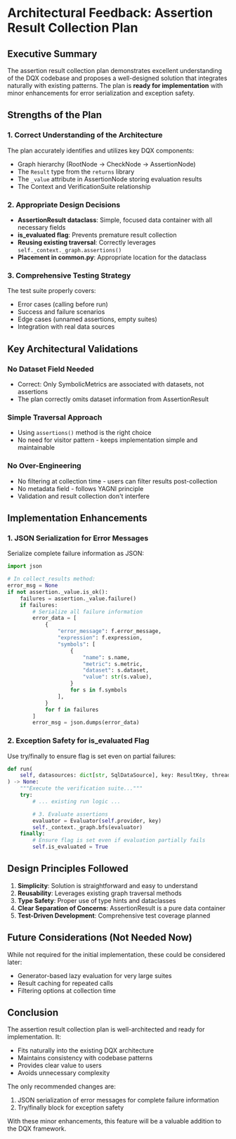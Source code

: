 # Architectural Feedback: Assertion Result Collection Plan

## Executive Summary

The assertion result collection plan demonstrates excellent understanding of the DQX codebase and proposes a well-designed solution that integrates naturally with existing patterns. The plan is **ready for implementation** with minor enhancements for error serialization and exception safety.

## Strengths of the Plan

### 1. Correct Understanding of the Architecture
The plan accurately identifies and utilizes key DQX components:
- Graph hierarchy (RootNode → CheckNode → AssertionNode)
- The `Result` type from the `returns` library
- The `_value` attribute in AssertionNode storing evaluation results
- The Context and VerificationSuite relationship

### 2. Appropriate Design Decisions
- **AssertionResult dataclass**: Simple, focused data container with all necessary fields
- **is_evaluated flag**: Prevents premature result collection
- **Reusing existing traversal**: Correctly leverages `self._context._graph.assertions()`
- **Placement in common.py**: Appropriate location for the dataclass

### 3. Comprehensive Testing Strategy
The test suite properly covers:
- Error cases (calling before run)
- Success and failure scenarios
- Edge cases (unnamed assertions, empty suites)
- Integration with real data sources

## Key Architectural Validations

### No Dataset Field Needed
- Correct: Only SymbolicMetrics are associated with datasets, not assertions
- The plan correctly omits dataset information from AssertionResult

### Simple Traversal Approach
- Using `assertions()` method is the right choice
- No need for visitor pattern - keeps implementation simple and maintainable

### No Over-Engineering
- No filtering at collection time - users can filter results post-collection
- No metadata field - follows YAGNI principle
- Validation and result collection don't interfere

## Implementation Enhancements

### 1. JSON Serialization for Error Messages
Serialize complete failure information as JSON:

```python
import json

# In collect_results method:
error_msg = None
if not assertion._value.is_ok():
    failures = assertion._value.failure()
    if failures:
        # Serialize all failure information
        error_data = [
            {
                "error_message": f.error_message,
                "expression": f.expression,
                "symbols": [
                    {
                        "name": s.name,
                        "metric": s.metric,
                        "dataset": s.dataset,
                        "value": str(s.value),
                    }
                    for s in f.symbols
                ],
            }
            for f in failures
        ]
        error_msg = json.dumps(error_data)
```

### 2. Exception Safety for is_evaluated Flag
Use try/finally to ensure flag is set even on partial failures:

```python
def run(
    self, datasources: dict[str, SqlDataSource], key: ResultKey, threading: bool = False
) -> None:
    """Execute the verification suite..."""
    try:
        # ... existing run logic ...

        # 3. Evaluate assertions
        evaluator = Evaluator(self.provider, key)
        self._context._graph.bfs(evaluator)
    finally:
        # Ensure flag is set even if evaluation partially fails
        self.is_evaluated = True
```

## Design Principles Followed

1. **Simplicity**: Solution is straightforward and easy to understand
2. **Reusability**: Leverages existing graph traversal methods
3. **Type Safety**: Proper use of type hints and dataclasses
4. **Clear Separation of Concerns**: AssertionResult is a pure data container
5. **Test-Driven Development**: Comprehensive test coverage planned

## Future Considerations (Not Needed Now)

While not required for the initial implementation, these could be considered later:
- Generator-based lazy evaluation for very large suites
- Result caching for repeated calls
- Filtering options at collection time

## Conclusion

The assertion result collection plan is well-architected and ready for implementation. It:
- Fits naturally into the existing DQX architecture
- Maintains consistency with codebase patterns
- Provides clear value to users
- Avoids unnecessary complexity

The only recommended changes are:
1. JSON serialization of error messages for complete failure information
2. Try/finally block for exception safety

With these minor enhancements, this feature will be a valuable addition to the DQX framework.
